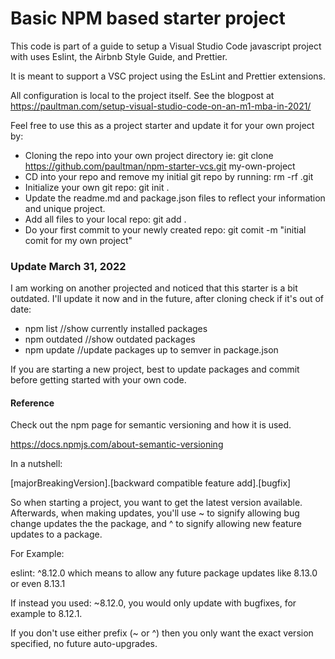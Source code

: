# Basic NPM based starter project

This code is part of a guide to setup a Visual Studio Code javascript project with uses Eslint, the Airbnb Style Guide, and Prettier.

It is meant to support a VSC project using the EsLint and Prettier extensions.

All configuration is local to the project itself.
See the blogpost at https://paultman.com/setup-visual-studio-code-on-an-m1-mba-in-2021/

Feel free to use this as a project starter and update it for your own project by:

- Cloning the repo into your own project directory
  ie: git clone https://github.com/paultman/npm-starter-vcs.git my-own-project
- CD into your repo and remove my initial git repo by running: rm -rf .git
- Initialize your own git repo: git init .
- Update the readme.md and package.json files to reflect your information and unique project.
- Add all files to your local repo: git add .
- Do your first commit to your newly created repo: git comit -m "initial comit for my own project"

### Update March 31, 2022

I am working on another projected and noticed that this starter is a bit outdated. I'll update it now and in the future, after cloning check if it's out of date:

- npm list //show currently installed packages
- npm outdated //show outdated packages
- npm update //update packages up to semver in package.json

If you are starting a new project, best to update packages and commit before getting started with your own code.

#### Reference

Check out the npm page for semantic versioning and how it is used.

https://docs.npmjs.com/about-semantic-versioning

In a nutshell:

[majorBreakingVersion].[backward compatible feature add].[bugfix]

So when starting a project, you want to get the latest version available. Afterwards, when making updates, you'll use ~ to signify allowing bug change updates the the package, and ^ to signify allowing new feature updates to a package.

For Example:

eslint: ^8.12.0 which means to allow any future package updates like 8.13.0 or even 8.13.1

If instead you used: ~8.12.0, you would only update with bugfixes, for example to 8.12.1.

If you don't use either prefix (~ or ^) then you only want the exact version specified, no future auto-upgrades.
